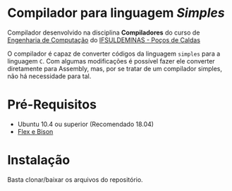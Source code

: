 # Compilador para linguagem *Simples*
Compilador desenvolvido na disciplina **Compiladores** do curso de [Engenharia de Computação](https://pcs.ifsuldeminas.edu.br/index.php?option=com_content&view=article&id=639&Itemid=267) do [IFSULDEMINAS - Poços de Caldas](https://pcs.ifsuldeminas.edu.br/)

O compilador é capaz de converter códigos da linguagem `simples` para a linguagem `C`. Com algumas modificações é possível fazer ele converter diretamente para Assembly, mas, por se tratar de um compilador simples, não há necessidade para tal. 

# Pré-Requisitos

- Ubuntu 10.4 ou superior (Recomendado 18.04)
- [Flex e Bison](https://ccm.net/faq/30635-how-to-install-flex-and-bison-under-ubuntu)

# Instalação

Basta clonar/baixar os arquivos do repositório.
